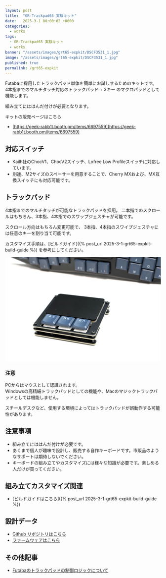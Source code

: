 ```yaml
---
layout: post
title:  "GR-Trackpad65 実験キット"
date:   2025-3-1 00:00:02 +0000
categories: 
  - works
tags:
  - GR-Trackpad65 実験キット
  - works
banner: "/assets/images/grt65-expkit/DSCF3531_1.jpg"
image: "/assets/images/grt65-expkit/DSCF3531_1.jpg"
published: true
permalink: /grt65-expkit
---
```



Futabaに採用したトラックパッド単体を簡単にお試しするためのキットです。  
4本指までのマルチタッチ対応のトラックパッド + 3キー のマクロパッドとして機能します。

組み立てにははんだ付けが必要となります。

キットの販売ページはこちら

- [https://geek-rabb1t.booth.pm/items/6697559](https://geek-rabb1t.booth.pm/items/6697559)

## 対応スイッチ

- Kailh社のChocV1、ChocV2スイッチ、Lofree Low Profileスイッチに対応しています。
- 別途、M2サイズのスペーサーを用意することで、Cherry MXおよび、MX互換スイッチにも対応可能です。

## トラックパッド

4本指までのマルチタッチが可能なトラックパッドを採用。
二本指でのスクロールはもちろん、3本指、4本指でのスワップジェスチャが可能です。

スクロール方向はもちろん変更可能で、
3本指、4本指のスワイプジェスチャには任意のキーを割り当て可能です。

カスタマイズ手順は、[ビルドガイド]({% post_url 2025-3-1-grt65-expkit-build-guide %}) を参考にしてください。

![トラックパッド](/assets/images/grt65-expkit/DSCF3531_1.jpg)

### 注意

PCからはマウスとして認識されます。  
Windowsの高精細トラックパッドとしての機能や、Macのマジックトラックパッドとしては機能しません。

スチールデスクなど、使用する環境によってはトラックパッドが誤動作する可能性があります。

## 注意事項

- 組み立てにははんだ付けが必要です。
- あくまで個人が趣味で設計し、販売する自作キーボードです。市販品のようなサポートは期待しないでください。
- キーボードの組み立てやカスタマイズには様々な知識が必要です。楽しめる人だけが買ってください。

## 組み立てカスタマイズ関連

- [ビルドガイドはこちら]({% post_url 2025-3-1-grt65-expkit-build-guide %}) 

## 設計データ

- [Github リポジトリはこちら](https://github.com/geek-rabb1t/grt65-expkit)
- [ファームウェアはこちら](https://github.com/geek-rabb1t/vial-qmk/tree/grt65_exp_kit/keyboards/geek_rabb1t/grt65_exp_kit)

## その他記事
- [Futabaのトラックパッドの制御ロジックについて](https://zenn.dev/geek_rabb1t/articles/a1940cf93c1766)
